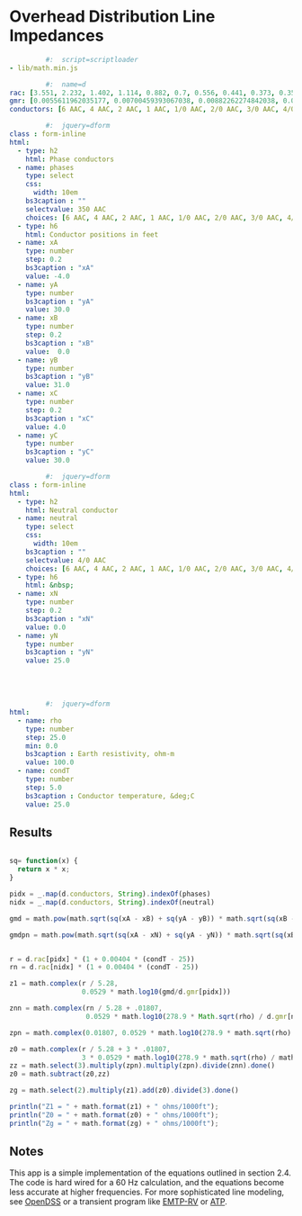 # Overhead Distribution Line Impedances

<!-- Script loader -->

```yaml
         #:  script=scriptloader
- lib/math.min.js
```

<!-- Conductor data -->

```yaml
         #:  name=d
rac: [3.551, 2.232, 1.402, 1.114, 0.882, 0.7, 0.556, 0.441, 0.373, 0.35, 0.311, 0.278, 0.267, 0.235, 0.208, 0.197, 0.188, 0.169, 0.135, 0.133, 0.127, 0.12, 0.109, 0.106, 0.101, 0.0963]
gmr: [0.0055611962035177, 0.00700459393067038, 0.00882262274842038, 0.00990159326021141, 0.0111125174323268, 0.0124715326552536, 0.0139967498560307, 0.0157084948536593, 0.0171990576740366, 0.0177754680514267, 0.0197856043349646, 0.0209605660328388, 0.0214852445181602, 0.0227611387971986, 0.0243123406199979, 0.0249209197027924, 0.0255447325512619, 0.0270616982108416, 0.0308759703782212, 0.0311314761296609, 0.0319107497292355, 0.0327095298674806, 0.0343675751093677, 0.0349387277474913, 0.0361096666226405, 0.0367097709735484]
conductors: [6 AAC, 4 AAC, 2 AAC, 1 AAC, 1/0 AAC, 2/0 AAC, 3/0 AAC, 4/0 AAC, 250 AAC, 266.8 AAC, 300 AAC, 336.4 AAC, 350 AAC, 397.5 AAC, 450 AAC, 477 AAC, 500 AAC, 556.5 AAC, 700 AAC, 715.5 AAC, 750 AAC, 795 AAC, 874.5 AAC, 900 AAC, 954 AAC, 1000 AAC]
```

<div class="row">
<div class="col-md-6">

<!-- Input form -->

```yaml
         #:  jquery=dform
class : form-inline
html:
  - type: h2
    html: Phase conductors
  - name: phases
    type: select
    css:
      width: 10em
    bs3caption : ""
    selectvalue: 350 AAC
    choices: [6 AAC, 4 AAC, 2 AAC, 1 AAC, 1/0 AAC, 2/0 AAC, 3/0 AAC, 4/0 AAC, 250 AAC, 266.8 AAC, 300 AAC, 336.4 AAC, 350 AAC, 397.5 AAC, 450 AAC, 477 AAC, 500 AAC, 556.5 AAC, 700 AAC, 715.5 AAC, 750 AAC, 795 AAC, 874.5 AAC, 900 AAC, 954 AAC, 1000 AAC]
  - type: h6
    html: Conductor positions in feet
  - name: xA
    type: number
    step: 0.2
    bs3caption : "xA"
    value: -4.0
  - name: yA
    type: number
    bs3caption : "yA"
    value: 30.0
  - name: xB
    type: number
    step: 0.2
    bs3caption : "xB"
    value:  0.0
  - name: yB
    type: number
    bs3caption : "yB"
    value: 31.0
  - name: xC
    type: number
    step: 0.2
    bs3caption : "xC"
    value: 4.0
  - name: yC
    type: number
    bs3caption : "yC"
    value: 30.0
```
</div>

<div class="col-md-6">

<!-- Second input form -->

```yaml
         #:  jquery=dform
class : form-inline
html:
  - type: h2
    html: Neutral conductor
  - name: neutral
    type: select
    css:
      width: 10em
    bs3caption : ""
    selectvalue: 4/0 AAC
    choices: [6 AAC, 4 AAC, 2 AAC, 1 AAC, 1/0 AAC, 2/0 AAC, 3/0 AAC, 4/0 AAC, 250 AAC, 266.8 AAC, 300 AAC, 336.4 AAC, 350 AAC, 397.5 AAC, 450 AAC, 477 AAC, 500 AAC, 556.5 AAC, 700 AAC, 715.5 AAC, 750 AAC, 795 AAC, 874.5 AAC, 900 AAC, 954 AAC, 1000 AAC]
  - type: h6
    html: &nbsp;
  - name: xN
    type: number
    step: 0.2
    bs3caption : "xN"
    value: 0.0
  - name: yN
    type: number
    bs3caption : "yN"
    value: 25.0
```

<br/>
<br/>

<div class="col-md-1">
</div>

<div class="col-md-7">

<!-- Third input form -->

```yaml
         #:  jquery=dform
html:
  - name: rho
    type: number
    step: 25.0
    min: 0.0
    bs3caption : Earth resistivity, ohm-m
    value: 100.0
  - name: condT
    type: number
    step: 5.0
    bs3caption : Conductor temperature, &deg;C
    value: 25.0

```
</div>
</div>
</div>



## Results

<!-- Main calculations -->

```js

sq= function(x) {
  return x * x;
}

pidx = _.map(d.conductors, String).indexOf(phases)
nidx = _.map(d.conductors, String).indexOf(neutral)

gmd = math.pow(math.sqrt(sq(xA - xB) + sq(yA - yB)) * math.sqrt(sq(xB - xC) + sq(yB - yC)) * math.sqrt(sq(xC - xA) + sq(yC - yA)), 0.33333333)

gmdpn = math.pow(math.sqrt(sq(xA - xN) + sq(yA - yN)) * math.sqrt(sq(xB - xN) + sq(yB - yN)) * math.sqrt(sq(xC - xN) + sq(yC - yN)), 0.33333333)


r = d.rac[pidx] * (1 + 0.00404 * (condT - 25))
rn = d.rac[nidx] * (1 + 0.00404 * (condT - 25))

z1 = math.complex(r / 5.28,
                  0.0529 * math.log10(gmd/d.gmr[pidx]))

znn = math.complex(rn / 5.28 + .01807,
                   0.0529 * math.log10(278.9 * Math.sqrt(rho) / d.gmr[nidx]))

zpn = math.complex(0.01807, 0.0529 * math.log10(278.9 * math.sqrt(rho) / gmdpn))

z0 = math.complex(r / 5.28 + 3 * .01807,
                  3 * 0.0529 * math.log10(278.9 * math.sqrt(rho) / math.pow(d.gmr[pidx] * gmd * gmd, 1./3)))
zz = math.select(3).multiply(zpn).multiply(zpn).divide(znn).done()
z0 = math.subtract(z0,zz)

zg = math.select(2).multiply(z1).add(z0).divide(3).done()

println("Z1 = " + math.format(z1) + " ohms/1000ft");
println("Z0 = " + math.format(z0) + " ohms/1000ft");
println("Zg = " + math.format(zg) + " ohms/1000ft");


```


## Notes

This app is a simple implementation of the equations outlined in
section 2.4. The code is hard wired for a 60 Hz calculation, and the
equations become less accurate at higher frequencies. For more
sophisticated line modeling, see
[OpenDSS](http://www.smartgrid.epri.com/SimulationTool.aspx) or a
transient program like [EMTP-RV](http://emtp.com) or
[ATP](http://emtp.org).
